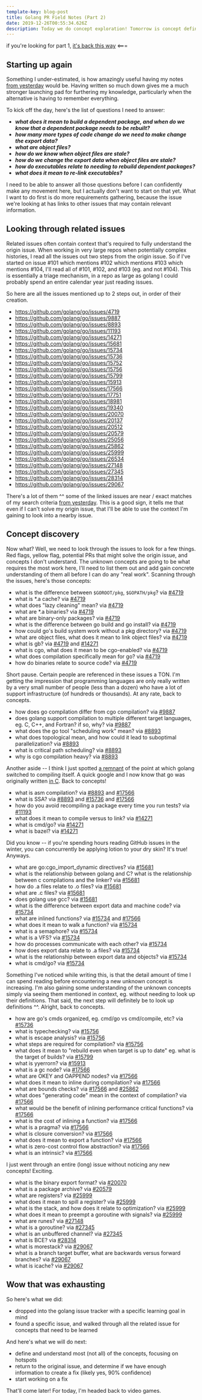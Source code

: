 ```yaml
---
template-key: blog-post
title: Golang PR Field Notes (Part 2)
date: 2019-12-26T00:55:34.626Z
description: Today we do concept exploration! Tomorrow is concept definition.
---
```


if you're looking for part 1, [it's back this way](https://lynncyrin.me/posts/2019-12-25-golang-pr-field-notes-part-1/) <===

## Starting up again

Something I under-estimated, is how amazingly useful having my notes [from yesterday](https://lynncyrin.me/posts/2019-12-25-golang-pr-field-notes-part-1/) would be. Having written so much down gives me a much stronger launching pad for furthering my knowledge, particularly when the alternative is having to remember everything.

To kick off the day, here's the list of questions I need to answer:

- _**what does it mean to build a dependent package, and when do we know that a dependent package needs to be rebuilt?**_
- _**how many more types of code change do we need to make change the export data?**_
- _**what are object files?**_
- _**how do we know when object files are stale?**_
- _**how do we change the export data when object files are stale?**_
- _**how do executables relate to needing to rebuild dependent packages?**_
- _**what does it mean to re-link executables?**_

I need to be able to answer all those questions before I can confidently make any movement here, but I actually don't want to start on that yet. What I want to do first is do more requirements gathering, because the issue we're looking at has links to other issues that may contain relevant information.

## Looking through related issues

Related issues often contain context that's required to fully understand the origin issue. When working in very large repos when potentially complex histories, I read all the issues out two steps from the origin issue. So if I've started on issue #101 which mentions #102 which mentions #103 which mentions #104, I'll read all of #101, #102, and #103 (eg. and not #104). This is essentially a triage mechanism, in a repo as large as golang I could probably spend an entire calendar year just reading issues.

So here are all the issues mentioned up to 2 steps out, in order of their creation.

- https://github.com/golang/go/issues/4719
- https://github.com/golang/go/issues/9887
- https://github.com/golang/go/issues/8893
- https://github.com/golang/go/issues/11193
- https://github.com/golang/go/issues/14271
- https://github.com/golang/go/issues/15681
- https://github.com/golang/go/issues/15734
- https://github.com/golang/go/issues/15736
- https://github.com/golang/go/issues/15752
- https://github.com/golang/go/issues/15756
- https://github.com/golang/go/issues/15799
- https://github.com/golang/go/issues/15913
- https://github.com/golang/go/issues/17566
- https://github.com/golang/go/issues/17751
- https://github.com/golang/go/issues/18981
- https://github.com/golang/go/issues/19340
- https://github.com/golang/go/issues/20070
- https://github.com/golang/go/issues/20137
- https://github.com/golang/go/issues/20512
- https://github.com/golang/go/issues/20579
- https://github.com/golang/go/issues/25056
- https://github.com/golang/go/issues/25862
- https://github.com/golang/go/issues/25999
- https://github.com/golang/go/issues/26534
- https://github.com/golang/go/issues/27148
- https://github.com/golang/go/issues/27345
- https://github.com/golang/go/issues/28314
- https://github.com/golang/go/issues/29067

There's a lot of them ^^ some of the linked issues are near / exact matches of my search criteria [from yesterday](https://lynncyrin.me/posts/2019-12-25-golang-pr-field-notes-part-1/). This is a good sign, it tells me that even if I can't solve my origin issue, that I'll be able to use the context I'm gaining to look into a nearby issue.

## Concept discovery

Now what? Well, we need to look through the issues to look for a few things. Red flags, yellow flag, potential PRs that might solve the origin issue, and concepts I don't understand. The unknown concepts are going to be what requires the most work here, I'll need to list them out and add gain concrete understanding of them all before I can do any "real work". Scanning through the issues, here's those concepts:

- what is the difference between `$GOROOT/pkg`, `$GOPATH/pkg`? via [#4719](https://github.com/golang/go/issues/4719#issue-51282533)
- what is *.a cache? via [#4719](https://github.com/golang/go/issues/4719#issue-51282533)
- what does "lazy cleaning" mean? via [#4719](https://github.com/golang/go/issues/4719#issue-51282533)
- what are *.a binaries? via [#4719](https://github.com/golang/go/issues/4719#issuecomment-66074024)
- what are binary-only packages? via [#4719](https://github.com/golang/go/issues/4719#issuecomment-66074026)
- what is the difference between go build and go install? via [#4719](https://github.com/golang/go/issues/4719#issuecomment-144121444)
- how could go's build system work without a pkg directory? via [#4719](https://github.com/golang/go/issues/4719#issuecomment-144121444)
- what are object files, what does it mean to link object files? via [#4719](https://github.com/golang/go/issues/4719#issuecomment-144125808)
- what is gb? via [#4719](https://github.com/golang/go/issues/4719#issuecomment-144199351) and [#14271](https://github.com/golang/go/issues/14271#issue-132335366)
- what is cgo, what does it mean to be cgo-enabled? via [#4719](https://github.com/golang/go/issues/4719#issuecomment-341861487)
- what does compilation specifically mean for go? via [#4719](https://github.com/golang/go/issues/4719#issuecomment-470268217)
- how do binaries relate to source code? via [#4719](https://github.com/golang/go/issues/4719#issuecomment-470268217)

Short pause. Certain people are referenced in these issues a TON. I'm getting the impression that programming languages are only really written by a very small number of people (less than a dozen) who have a lot of support infrastructure (of hundreds or thousands). At any rate, back to concepts.

- how does go compilation differ from cgo compilation? via [#9887](https://github.com/golang/go/issues/9887#issue-57753156)
- does golang support compilation to multiple different target languages, eg. C, C++, and Fortran? if so, why? via [#9887](https://github.com/golang/go/issues/9887#issuecomment-456852196)
- what does the go tool "scheduling work" mean? via [#8893](https://github.com/golang/go/issues/8893#issue-51288838)
- what does topological mean, and how could it lead to suboptimal parallelization? via [#8893](https://github.com/golang/go/issues/8893#issue-51288838)
- what is critical path scheduling? via [#8893](https://github.com/golang/go/issues/8893#issue-51288838)
- why is cgo compilation heavy? via [#8893](https://github.com/golang/go/issues/8893#issuecomment-73424189)

Another aside -- I think I just spotted [a remnant](https://github.com/golang/go/issues/8893#issuecomment-100422418) of the point at which golang switched to compiling itself. A quick google and I now know that go was originally written [in C](https://docs.google.com/document/d/1P3BLR31VA8cvLJLfMibSuTdwTuF7WWLux71CYD0eeD8/preview?pli=1). Back to concepts!

- what is asm compilation? via [#8893](https://github.com/golang/go/issues/8893#issuecomment-101070036) and [#17566](https://github.com/golang/go/issues/17566#issuecomment-256156430)
- what is SSA? via [#8893](https://github.com/golang/go/issues/8893#issuecomment-134458436) and [#15736](https://github.com/golang/go/issues/15736#issue-155612156) and [#17566](https://github.com/golang/go/issues/17566#issuecomment-256149722)
- how do you avoid recompiling a package every time you run tests? via [#11193](https://github.com/golang/go/issues/11193#issuecomment-229522796)
- what does it mean to compile versus to link? via [#14271](https://github.com/golang/go/issues/14271#issue-132335366)
- what is cmd/go? via [#14271](https://github.com/golang/go/issues/14271#issue-132335366)
- what is bazel? via [#14271](https://github.com/golang/go/issues/14271#issuecomment-181840701)

Did you know -- if you're spending hours reading GitHub issues in the winter, you can concurrently be applying lotion to your dry skin? It's true! Anyways.

- what are go:cgo_import_dynamic directives? via [#15681](https://github.com/golang/go/issues/15681#issuecomment-239866168)
- what is the relationship between golang and C? what is the relationship between c compilations and the linker? via [#15681](https://github.com/golang/go/issues/15681#issuecomment-240319812)
- how do .a files relate to .o files? via [#15681](https://github.com/golang/go/issues/15681#issuecomment-380967328)
- what are .c files? via [#15681](https://github.com/golang/go/issues/15681#issuecomment-380967328)
- does golang use gcc? via [#15681](https://github.com/golang/go/issues/15681#issuecomment-380967328)
- what is the difference between export data and machine code? via [#15734](https://github.com/golang/go/issues/15734#issue-155608860)
- what are inlined functions? via [#15734](https://github.com/golang/go/issues/15734#issue-155608860) and [#17566](https://github.com/golang/go/issues/17566#issue-184877974)
- what does it mean to walk a function? via [#15734](https://github.com/golang/go/issues/15734#issue-155608860)
- what is a semaphore? via [#15734](https://github.com/golang/go/issues/15734#issuecomment-220172384)
- what is a VFS? via [#15734](https://github.com/golang/go/issues/15734#issuecomment-220172384)
- how do processes communicate with each other? via [#15734](https://github.com/golang/go/issues/15734#issuecomment-220172384)
- how does export data relate to .a files? via [#15734](https://github.com/golang/go/issues/15734#issuecomment-220173676)
- what is the relationship between export data and objects? via [#15734](https://github.com/golang/go/issues/15734#issuecomment-339211682)
- what is cmd/go? via [#15734](https://github.com/golang/go/issues/15736#issue-155612156)

Something I've noticed while writing this, is that the detail amount of time I can spend reading before encountering a new unknown concept is increasing. I'm also gaining some understanding of the unknown concepts simply via seeing them mentioned in context, eg. without needing to look up their definitions. That said, the next step will definitely be to look up definitions ^^. Alright, back to concepts.

- how are go's cmds organized, eg. cmd/go vs cmd/compile, etc? via [#15736](https://github.com/golang/go/issues/15736#issuecomment-220181188)
- what is typechecking? via [#15756](https://github.com/golang/go/issues/15756#issue-155838129)
- what is escape analysis? via [#15756](https://github.com/golang/go/issues/15756#issue-155838129)
- what steps are required for compilation? via [#15756](https://github.com/golang/go/issues/15756#issue-155838129)
- what does it mean to "rebuild even when target is up to date" eg. what is the target of builds? via [#15799](https://github.com/golang/go/issues/15799#issue-156283605)
- what is yyerrorn? via [#15913](https://github.com/golang/go/issues/15913#issue-157781645)
- what is a gc node? via [#17566](https://github.com/golang/go/issues/17566#issue-184877974)
- what are OKEY and OAPPEND nodes? via [#17566](https://github.com/golang/go/issues/17566#issue-184877974)
- what does it mean to inline during compilation? via [#17566](https://github.com/golang/go/issues/17566#issue-184877974)
- what are bounds checks? via [#17566](https://github.com/golang/go/issues/17566#issue-184877974) and [#25862](https://github.com/golang/go/issues/25862#issue-331945781)
- what does "generating code" mean in the context of compilation? via [#17566](https://github.com/golang/go/issues/17566#issue-184877974)
- what would be the benefit of inlining performance critical functions? via [#17566](https://github.com/golang/go/issues/17566#issue-184877974)
- what is the cost of inlining a function? via [#17566](https://github.com/golang/go/issues/17566#issue-184877974)
- what is a pragma? via [#17566](https://github.com/golang/go/issues/17566#issuecomment-256139958)
- what is closure conversion? via [#17566](https://github.com/golang/go/issues/17566#issuecomment-256149722)
- what does it mean to export a function? via [#17566](https://github.com/golang/go/issues/17566#issuecomment-262118244)
- what is zero-cost control flow abstraction? via [#17566](https://github.com/golang/go/issues/17566#issuecomment-385211150)
- what is an intrinsic? via [#17566](https://github.com/golang/go/issues/17566#issuecomment-417111586)

I just went through an entire (long) issue without noticing any new concepts! Exciting.

- what is the binary export format? via [#20070](https://github.com/golang/go/issues/20070#issuecomment-296292391)
- what is a package archive? via [#20579](https://github.com/golang/go/issues/20579#issue-233602713)
- what are registers? via [#25999](https://github.com/golang/go/issues/25999#issuecomment-399196221)
- what does it mean to spill a register? via [#25999](https://github.com/golang/go/issues/25999#issuecomment-399199303)
- what is the stack, and how does it relate to optimization? via [#25999](https://github.com/golang/go/issues/25999#issuecomment-400841088)
- what does it mean to preempt a goroutine with signals? via [#25999](https://github.com/golang/go/issues/25999#issuecomment-400843932)
- what are runes? via [#27148](https://github.com/golang/go/issues/27148#issuecomment-415131187)
- what is a goroutine? via [#27345](https://github.com/golang/go/issues/27345#issue-355263332)
- what is an unbuffered channel? via [#27345](https://github.com/golang/go/issues/27345#issuecomment-419254790)
- what is BCE? via [#28314](https://github.com/golang/go/issues/28314)
- what is morestack? via [#29067](https://github.com/golang/go/issues/29067)
- what is a branch target buffer, what are backwards versus forward branches? via [#29067](https://github.com/golang/go/issues/29067#issuecomment-443587472)
- what is icache? via [#29067](https://github.com/golang/go/issues/29067#issuecomment-443887583)

## Wow that was exhausting

So here's what we did:

- dropped into the golang issue tracker with a specific learning goal in mind
- found a specific issue, and walked through all the related issue for concepts that need to be learned

And here's what we will do next:

- define and understand most (not all) of the concepts, focusing on hotspots
- return to the original issue, and determine if we have enough information to create a fix (likely yes, 90% confidence)
- start working on a fix

That'll come later! For today, I'm headed back to video games.

